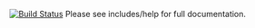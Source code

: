[![Build Status](https://drone.io/github.com/iggyvolz/Fightmon-the-Game--Reemon/status.png)](https://drone.io/github.com/iggyvolz/Fightmon-the-Game--Reemon/latest)
Please see includes/help for full documentation.